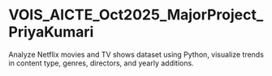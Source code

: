 # VOIS_AICTE_Oct2025_MajorProject_PriyaKumari
Analyze Netflix movies and TV shows dataset using Python, visualize trends in content type, genres, directors, and yearly additions.
